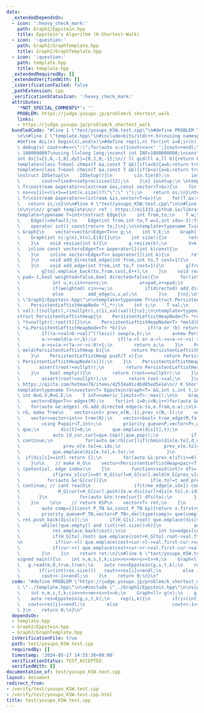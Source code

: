 ```yaml
---
data:
  _extendedDependsOn:
  - icon: ':heavy_check_mark:'
    path: Graph2/Eppstein.hpp
    title: Eppstein's Algorithm (K-Shortest-Walk)
  - icon: ':question:'
    path: Graph2/GraphTemplate.hpp
    title: Graph2/GraphTemplate.hpp
  - icon: ':question:'
    path: template.hpp
    title: template.hpp
  _extendedRequiredBy: []
  _extendedVerifiedWith: []
  _isVerificationFailed: false
  _pathExtension: cpp
  _verificationStatusIcon: ':heavy_check_mark:'
  attributes:
    '*NOT_SPECIAL_COMMENTS*': ''
    PROBLEM: https://judge.yosupo.jp/problem/k_shortest_walk
    links:
    - https://judge.yosupo.jp/problem/k_shortest_walk
  bundledCode: "#line 1 \"test/yosupo_KSW.test.cpp\"\n#define PROBLEM \"https://judge.yosupo.jp/problem/k_shortest_walk\"\
    \n\n#line 1 \"template.hpp\"\n#include<bits/stdc++.h>\nusing namespace std;\n\
    #define ALL(x) begin(x),end(x)\n#define rep(i,n) for(int i=0;i<(n);i++)\n#define\
    \ debug(v) cout<<#v<<\":\";for(auto x:v){cout<<x<<' ';}cout<<endl;\n#define mod\
    \ 1000000007\nusing ll=long long;\nconst int INF=1000000000;\nconst ll LINF=1001002003004005006ll;\n\
    int dx[]={1,0,-1,0},dy[]={0,1,0,-1};\n// ll gcd(ll a,ll b){return b?gcd(b,a%b):a;}\n\
    template<class T>bool chmax(T &a,const T &b){if(a<b){a=b;return true;}return false;}\n\
    template<class T>bool chmin(T &a,const T &b){if(b<a){a=b;return true;}return false;}\n\
    \nstruct IOSetup{\n    IOSetup(){\n        cin.tie(0);\n        ios::sync_with_stdio(0);\n\
    \        cout<<fixed<<setprecision(12);\n    }\n} iosetup;\n \ntemplate<typename\
    \ T>\nostream &operator<<(ostream &os,const vector<T>&v){\n    for(int i=0;i<(int)v.size();i++)\
    \ os<<v[i]<<(i+1==(int)v.size()?\"\":\" \");\n    return os;\n}\ntemplate<typename\
    \ T>\nistream &operator>>(istream &is,vector<T>&v){\n    for(T &x:v)is>>x;\n \
    \   return is;\n}\n\n#line 4 \"test/yosupo_KSW.test.cpp\"\n\n#line 1 \"Graph2/GraphTemplate.hpp\"\
    \n\n\n\n// graph template\n// ref : https://ei1333.github.io/library/graph/graph-template.hpp\n\
    template<typename T=int>\nstruct Edge{\n    int from,to;\n    T w;\n    int idx;\n\
    \    Edge()=default;\n    Edge(int from,int to,T w=1,int idx=-1):from(from),to(to),w(w),idx(idx){}\n\
    \    operator int() const{return to;}\n};\n\ntemplate<typename T=int>\nstruct\
    \ Graph{\n    vector<vector<Edge<T>>> g;\n    int V,E;\n    Graph()=default;\n\
    \    Graph(int n):g(n),V(n),E(0){}\n\n    int size(){\n        return (int)g.size();\n\
    \    }\n    void resize(int k){\n        g.resize(k);\n        V=k;\n    }\n \
    \   inline const vector<Edge<T>> &operator[](int k)const{\n        return (g.at(k));\n\
    \    }\n    inline vector<Edge<T>> &operator[](int k){\n        return (g.at(k));\n\
    \    }\n    void add_directed_edge(int from,int to,T cost=1){\n        g[from].emplace_back(from,to,cost,E++);\n\
    \    }\n    void add_edge(int from,int to,T cost=1){\n        g[from].emplace_back(from,to,cost,E);\n\
    \        g[to].emplace_back(to,from,cost,E++);\n    }\n    void read(int m,int\
    \ pad=-1,bool weighted=false,bool directed=false){\n        for(int i=0;i<m;i++){\n\
    \            int u,v;cin>>u>>v;\n            u+=pad,v+=pad;\n            T w=T(1);\n\
    \            if(weighted) cin>>w;\n            if(directed) add_directed_edge(u,v,w);\n\
    \            else         add_edge(u,v,w);\n        }\n    }\n};\n\n\n#line 2\
    \ \"Graph2/Eppstein.hpp\"\n\ntemplate<typename T>\nstruct PersistentLeftistHeapNode{\n\
    \    PersistentLeftistHeapNode *l,*r;\n    int s;\n    T val;\n    PersistentLeftistHeapNode(T\
    \ val):l(nullptr),r(nullptr),s(1),val(val){}\n};\n\ntemplate<typename T,bool less=true>\n\
    struct PersistentLeftistHeap{\n    PersistentLeftistHeapNode<T> *root;\n    PersistentLeftistHeap(PersistentLeftistHeapNode<T>\
    \ *t=nullptr):root(t){}\n\n    PersistentLeftistHeapNode<T> *meld(PersistentLeftistHeapNode<T>\
    \ *a,PersistentLeftistHeapNode<T> *b){\n        if(!a or !b) return (a?a:b);\n\
    \        if((a->val>b->val)^(!less)) swap(a,b);\n        a=new PersistentLeftistHeapNode(*a);\n\
    \        a->r=meld(a->r,b);\n        if(!a->l or a->l->s<a->r->s) swap(a->l,a->r);\n\
    \        a->s=(a->r?a->r->s:0)+1;\n        return a;\n    }\n    PersistentLeftistHeap\
    \ meld(PersistentLeftistHeap b){\n        return PersistentLeftistHeap(meld(root,b.root));\n\
    \    }\n    PersistentLeftistHeap push(T x){\n        return PersistentLeftistHeap(meld(root,new\
    \ PersistentLeftistHeapNode(x)));\n    }\n    PersistentLeftistHeap pop(){\n \
    \       assert(root!=nullptr);\n        return PersistentLeftistHeap(meld(root->l,root->r));\n\
    \    }\n    bool empty(){\n        return (root==nullptr);\n    }\n    T top(){\n\
    \        assert(root!=nullptr);\n        return root->val;\n    }\n};\n\n// ref:\
    \ https://qiita.com/hotman78/items/42534a01c4bd05ed5e1e\n// K Shortest Walk\n\
    template<typename T>\nvector<T> Eppstein(Graph<T> &G,int s,int t,int k){\n   \
    \ int N=G.V,M=G.E;\n    T inf=numeric_limits<T>::max();\n\n    Graph<T> rG(N);\n\
    \    vector<Edge<T>> edges(M);\n    for(int i=0;i<N;i++)for(auto &e:G[i]) edges[e.idx]=e;\n\
    \    for(auto &e:edges) rG.add_directed_edge(e.to,e.from,e.w);\n\n    // Dijkstra\
    \ rG, make Tree\n    vector<int> prev_e(N,-1),prev_v(N,-1);\n    vector<T> dis(N,inf);\n\
    \    vector<vector<int>> tree(N);\n    vector<bool> tree_edge(M,false);\n    {\n\
    \        using P=pair<T,int>;\n        priority_queue<P,vector<P>,greater<P>>\
    \ que;\n        dis[t]=0;\n        que.emplace(dis[t],t);\n        while(!que.empty()){\n\
    \            auto [d_cur,cur]=que.top();que.pop();\n            if(dis[cur]<d_cur)\
    \ continue;\n            for(auto &e:rG[cur])if(chmin(dis[e.to],d_cur+e.w)){\n\
    \                prev_e[e.to]=e.idx;\n                prev_v[e.to]=cur;\n    \
    \            que.emplace(dis[e.to],e.to);\n            }\n        }\n\n      \
    \  if(dis[s]>=inf) return {};\n        for(auto &i:prev_e)if(i>=0) tree[edges[i].to].push_back(edges[i].from),tree_edge[i]=true;\n\
    \    }\n\n    // make H_G\n    vector<PersistentLeftistHeap<pair<T,int>>> H_G(N);//\
    \ (potential, edge index)\n    {\n        function<void(int)> dfs=[&](int cur){\n\
    \            if(prev_v[cur]>=0) H_G[cur]=H_G[cur].meld(H_G[prev_v[cur]]);\n  \
    \          for(auto &e:G[cur]){\n                if(e.to!=t and prev_v[e.to]<0)\
    \ continue; // cant reach\n                if(tree_edge[e.idx]) continue;\n  \
    \              H_G[cur]=H_G[cur].push({e.w-dis[cur]+dis[e.to],e.idx});\n     \
    \       }\n            for(auto &to:tree[cur]) dfs(to);\n        };\n        dfs(t);\n\
    \    }\n    \n\n    // return KSP\n    vector<T> ret;\n    {\n        using P_TN=pair<T,PersistentLeftistHeapNode<pair<T,int>>*>;\n\
    \        auto comp=[](const P_TN &x,const P_TN &y){return x.first>y.first;};\n\
    \        priority_queue<P_TN,vector<P_TN>,decltype(comp)> que(comp);\n       \
    \ ret.push_back(dis[s]);\n        if(H_G[s].root) que.emplace(dis[s]+H_G[s].root->val.first,H_G[s].root);\n\
    \        while(!que.empty() and (int)ret.size()<k){\n            auto [cost,cur]=que.top();que.pop();\n\
    \            ret.emplace_back(cost);\n\n            int to=edges[cur->val.second].to;\n\
    \            if(H_G[to].root) que.emplace(cost+H_G[to].root->val.first,H_G[to].root);\n\
    \n            if(cur->l) que.emplace(cost+cur->l->val.first-cur->val.first,cur->l);\n\
    \            if(cur->r) que.emplace(cost+cur->r->val.first-cur->val.first,cur->r);\n\
    \        }\n    }\n    return ret;\n}\n#line 6 \"test/yosupo_KSW.test.cpp\"\n\n\
    signed main(){\n    int n,m,s,t,k;cin>>n>>m>>s>>t>>k;\n    Graph<ll> g(n);\n \
    \   g.read(m,0,true,true);\n    auto res=Eppstein(g,s,t,k);\n    rep(i,k){\n \
    \       if(i<(int)res.size())   cout<<res[i]<<endl;\n        else            \
    \        cout<<-1<<endl;\n    }\n    return 0;\n}\n"
  code: "#define PROBLEM \"https://judge.yosupo.jp/problem/k_shortest_walk\"\n\n#include\
    \ \"../template.hpp\"\n\n#include \"../Graph2/Eppstein.hpp\"\n\nsigned main(){\n\
    \    int n,m,s,t,k;cin>>n>>m>>s>>t>>k;\n    Graph<ll> g(n);\n    g.read(m,0,true,true);\n\
    \    auto res=Eppstein(g,s,t,k);\n    rep(i,k){\n        if(i<(int)res.size())\
    \   cout<<res[i]<<endl;\n        else                    cout<<-1<<endl;\n   \
    \ }\n    return 0;\n}\n"
  dependsOn:
  - template.hpp
  - Graph2/Eppstein.hpp
  - Graph2/GraphTemplate.hpp
  isVerificationFile: true
  path: test/yosupo_KSW.test.cpp
  requiredBy: []
  timestamp: '2024-05-17 14:55:36+09:00'
  verificationStatus: TEST_ACCEPTED
  verifiedWith: []
documentation_of: test/yosupo_KSW.test.cpp
layout: document
redirect_from:
- /verify/test/yosupo_KSW.test.cpp
- /verify/test/yosupo_KSW.test.cpp.html
title: test/yosupo_KSW.test.cpp
---
```


